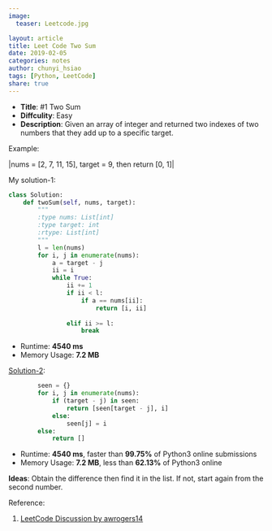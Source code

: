 ```yaml
---
image:
  teaser: Leetcode.jpg

layout: article
title: Leet Code Two Sum
date: 2019-02-05
categories: notes
author: chunyi_hsiao
tags: [Python, LeetCode]
share: true
---
```


- **Title**: #1 Two Sum
- **Diffculity**: Easy 
- **Description**: Given an array of integer and returned two indexes of two numbers that they add up to a specific target.

Example: 

|nums = [2, 7, 11, 15], target = 9, then return [0, 1]|


My solution-1:
```python
class Solution:
    def twoSum(self, nums, target):
        """
        :type nums: List[int]
        :type target: int
        :rtype: List[int]
        """
        l = len(nums)
        for i, j in enumerate(nums):            
            a = target - j
            ii = i
            while True:
                ii += 1
                if ii < l:
                    if a == nums[ii]:
                        return [i, ii]
                    
                elif ii >= l:
                    break
```
- Runtime: **4540  ms**
- Memory Usage: **7.2 MB**


[Solution-2](https://leetcode.com/problems/two-sum/discuss/231600/Simple-Python-solution.-36ms-faster-than-99.75):
```python
        seen = {}
        for i, j in enumerate(nums):
            if (target - j) in seen:
                return [seen[target - j], i]
            else:
                seen[j] = i
        else:
            return []
```
- Runtime: **4540  ms**, faster than **99.75%** of Python3 online submissions
- Memory Usage: **7.2 MB**, less than **62.13%** of Python3 online 

**Ideas**: Obtain the difference then find it in the list. If not, start again from the second number.


Reference:
1. [LeetCode Discussion by awrogers14](https://leetcode.com/problems/two-sum/discuss/231600/Simple-Python-solution.-36ms-faster-than-99.75)


